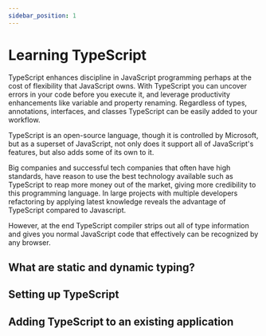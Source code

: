 ```yaml
---
sidebar_position: 1
---
```


# Learning TypeScript
TypeScript enhances discipline in JavaScript programming perhaps at the cost of flexibility that JavaScript owns. With TypeScript you can uncover errors in your code before you execute it, and leverage productivity enhancements like variable and property renaming. Regardless of types, annotations, interfaces, and classes TypeScript can be easily added to your workflow.

TypeScript is an open-source language, though it is controlled by Microsoft, but as a superset of JavaScript, not only does it support all of JavaScript's features, but also adds some of its own to it.

Big companies and successful tech companies that often have high standards, have reason to use the best technology available such as TypeScript to reap more money out of the market, giving more  credibility to this programming language. In large projects with multiple developers refactoring by applying latest knowledge reveals the advantage of TypeScript compared to Javascript.

However, at the end TypeScript compiler strips out all of type information and gives you normal JavaScript code that effectively can be recognized by any browser.

## What are static and dynamic typing?

## Setting up TypeScript

## Adding TypeScript to an existing application